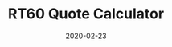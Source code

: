 ---
slug: "/projects/tqr/"
date: "2020-02-23"
title: "RT60 Quote Calculator"
image: "/img/tqr.png"
techStack:
    - "Javascript"
description: "Calculates reverb existing in a space and based off of customer's required reverb, calculates amount of material and price. Reverse engineered existing spreadsheet to create an internal tool to speed up quote times and produce more accurate quotes. "
---
